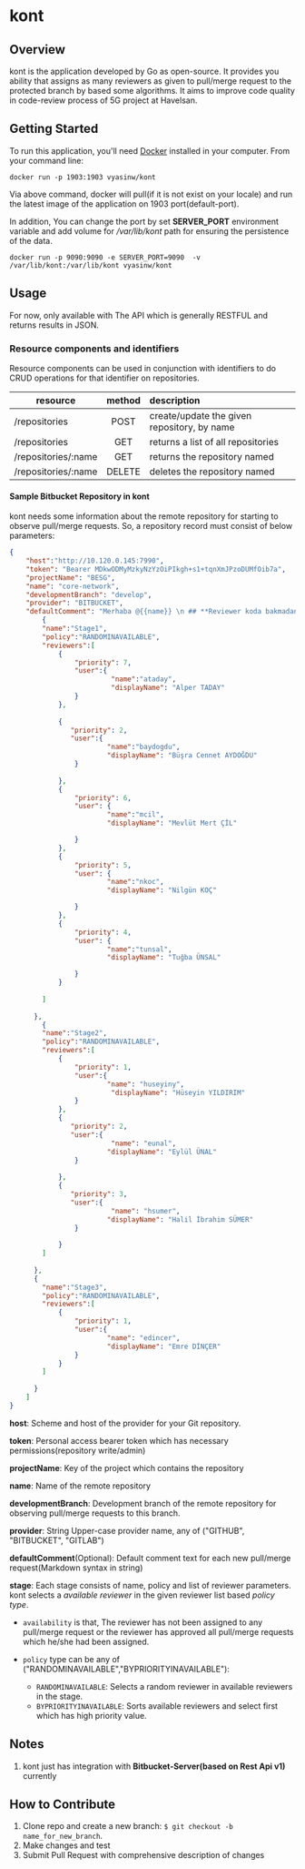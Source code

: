 
# kont


## Overview

kont is the application developed by Go as open-source. It provides you ability that assigns as many reviewers as given
to pull/merge request to the protected branch by based some algorithms. It aims to improve code quality in code-review process of 5G project at Havelsan.

## Getting Started

To run this application, you'll need [Docker](https://docs.docker.com/get-docker/) installed in your computer. From your command line:

```
docker run -p 1903:1903 vyasinw/kont
```
Via above command, docker will pull(if it is not exist on your locale) and run the latest image of the application on 1903 port(default-port). 

In addition, 
You can change the port by set **SERVER_PORT** environment variable and add volume for */var/lib/kont* path for ensuring the persistence of the data.


```
docker run -p 9090:9090 -e SERVER_PORT=9090  -v /var/lib/kont:/var/lib/kont vyasinw/kont
```
## Usage
For now, only available with The API which is generally RESTFUL and returns results in JSON.

### Resource components and identifiers
Resource components can be used in conjunction with identifiers to do CRUD operations for that identifier on repositories.

| resource          | method        | description  |
| -------------     |:-------------:|:-------------|
| /repositories       | POST          | create/update the given repository, by name |
| /repositories       | GET           | returns a list of all repositories |
| /repositories/:name | GET           | returns the repository named |
| /repositories/:name | DELETE        | deletes the repository named |

#### Sample Bitbucket Repository in kont
kont needs some information about the remote repository for starting to observe pull/merge requests. So, a repository record
must consist of below parameters:

```json
{
	"host":"http://10.120.0.145:7990",
	"token": "Bearer MDkwODMyMzkyNzYzOiPIkgh+s1+tqnXmJPzoDUMfOib7a",
	"projectName": "BESG",
	"name": "core-network",        
	"developmentBranch": "develop",
    "provider": "BITBUCKET",
    "defaultComment": "Merhaba @{{name}} \n ## **Reviewer koda bakmadan evvel, kendin bir kez daha review etmeye ne dersin? Eminim ELF gözlerin bişeyler görecektir.** \n Bunun için aşağıdaki maddeleri kontrol edebilirsin \n * Reformat \n * SonarLint \n * Analyze -> Inspect code \n * Mimari olarak düzgün mü? (heryer heryerde olmasın lütfen) \n * Test isimlerini daha anlaşılır yapabilirsin(given-when-then) \n * Fazla test, göz çıkarmaz \n\n Kolay Gelsin Hacım :) ",	"stages": [
		{
		"name":"Stage1",
		"policy":"RANDOMINAVAILABLE",
		"reviewers":[
			{
				"priority": 7,
				"user":{
			             "name":"ataday",
                         "displayName": "Alper TADAY"
				}
			},
	
	    	{
	    	   "priority": 2,
			   "user":{
						"name":"baydogdu",
						"displayName": "Büşra Cennet AYDOĞDU"
				}
		
			},
			{
				"priority": 6,
				"user": {
						"name":"mcil",
				        "displayName": "Mevlüt Mert ÇİL"

				}
			},
			{
				"priority": 5,
				"user": {
						"name":"nkoc",
				        "displayName": "Nilgün KOÇ"

				}
			},
			{
				"priority": 4,
				"user": {
						"name":"tunsal",
				        "displayName": "Tuğba ÜNSAL"

				}
			}
		
		]
		
	  },
	  	{
		"name":"Stage2",
		"policy":"RANDOMINAVAILABLE",
		"reviewers":[
			{
				"priority": 1,
				"user":{
            			"name": "huseyiny",
        				 "displayName": "Hüseyin YILDIRIM"
				}
			},
	    	{
	    	   "priority": 2,
			   "user":{
        				 "name": "eunal",
            			"displayName": "Eylül ÜNAL"
				}
		
			},
	    	{
	    	   "priority": 3,
			   "user":{
        				 "name": "hsumer",
            			"displayName": "Halil İbrahim SÜMER"
				}
		
			}
		]
		
	  },
	  {
		"name":"Stage3",
		"policy":"RANDOMINAVAILABLE",
		"reviewers":[
			{
				"priority": 1,
				"user":{
            			"name": "edincer",
            			"displayName": "Emre DİNÇER"
				}
			}
		]
		
	  }
	]
}

```

**host**: Scheme and host of the provider for your Git repository.

**token**: Personal access bearer token which has necessary permissions(repository write/admin)

**projectName**: Key of the project which contains the repository

**name**: Name of the remote repository

**developmentBranch**: Development branch of the remote repository for observing pull/merge requests to this branch.

**provider**: String Upper-case provider name, any of ("GITHUB", "BITBUCKET", "GITLAB")

**defaultComment**(Optional): Default comment text for each new pull/merge request(Markdown syntax in string)

**stage**: Each stage consists of name, policy and list of reviewer parameters. 
kont selects a *available reviewer* in the given reviewer list based *policy type*.

* ```availability``` is that, The reviewer has not been assigned to any pull/merge request or 
the reviewer has approved all pull/merge requests which he/she had been assigned.

* ```policy``` type can be any of ("RANDOMINAVAILABLE","BYPRIORITYINAVAILABLE"): 
    * ```RANDOMINAVAILABLE```: Selects a random reviewer in available reviewers in the stage.
    * ```BYPRIORITYINAVAILABLE```: Sorts available reviewers and select first which has high priority value.



## Notes
1. kont just has integration with **Bitbucket-Server(based on Rest Api v1)** currently

## How to Contribute
1. Clone repo and create a new branch: ```$ git checkout -b name_for_new_branch```.
2. Make changes and test
3. Submit Pull Request with comprehensive description of changes